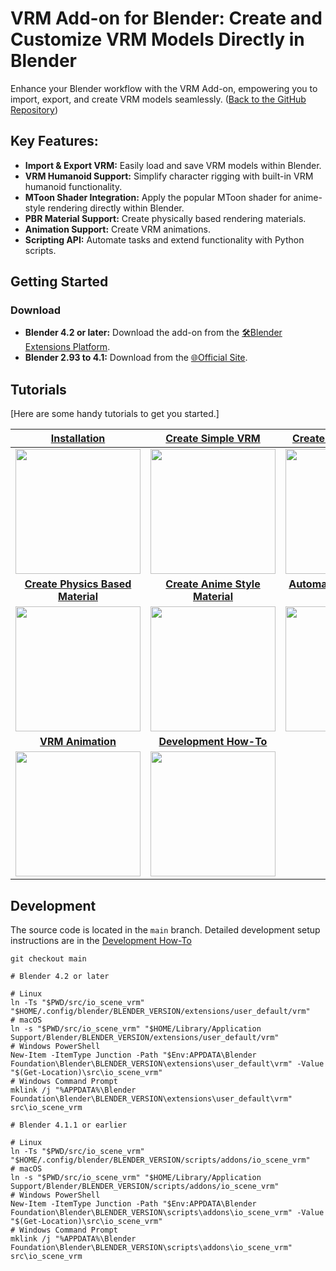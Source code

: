 # VRM Add-on for Blender: Create and Customize VRM Models Directly in Blender

Enhance your Blender workflow with the VRM Add-on, empowering you to import, export, and create VRM models seamlessly.  ([Back to the GitHub Repository](https://github.com/saturday06/VRM-Addon-for-Blender))

## Key Features:

*   **Import & Export VRM:** Easily load and save VRM models within Blender.
*   **VRM Humanoid Support:**  Simplify character rigging with built-in VRM humanoid functionality.
*   **MToon Shader Integration:**  Apply the popular MToon shader for anime-style rendering directly within Blender.
*   **PBR Material Support:** Create physically based rendering materials.
*   **Animation Support:** Create VRM animations.
*   **Scripting API:** Automate tasks and extend functionality with Python scripts.

## Getting Started

### Download

*   **Blender 4.2 or later:**  Download the add-on from the [🛠️Blender Extensions Platform](https://extensions.blender.org/add-ons/vrm).
*   **Blender 2.93 to 4.1:** Download from the [🌐Official Site](https://vrm-addon-for-blender.info).

## Tutorials

[Here are some handy tutorials to get you started.]

|                                         [Installation](https://vrm-addon-for-blender.info/en/installation?locale_redirection)                                          |                                    [Create Simple VRM](https://vrm-addon-for-blender.info/en/create-simple-vrm-from-scratch?locale_redirection)                                    |                                    [Create Humanoid VRM](https://vrm-addon-for-blender.info/en/create-humanoid-vrm-from-scratch?locale_redirection)                                    |
| :--------------------------------------------------------------------------------------------------------------------------------------------------------------------: | :--------------------------------------------------------------------------------------------------------------------------------------------------------------------------------: | :------------------------------------------------------------------------------------------------------------------------------------------------------------------------------------: |
| <a href="https://vrm-addon-for-blender.info/en/installation?locale_redirection"><img width="200" src="https://vrm-addon-for-blender.info/images/installation.gif"></a> | <a href="https://vrm-addon-for-blender.info/en/create-simple-vrm-from-scratch?locale_redirection"><img width="200" src="https://vrm-addon-for-blender.info/images/simple.gif"></a> | <a href="https://vrm-addon-for-blender.info/en/create-humanoid-vrm-from-scratch?locale_redirection"><img width="200" src="https://vrm-addon-for-blender.info/images/humanoid.gif"></a> |
|                               **[Create Physics Based Material](https://vrm-addon-for-blender.info/en/material-pbr?locale_redirection)**                               |                                     **[Create Anime Style Material](https://vrm-addon-for-blender.info/en/material-mtoon?locale_redirection)**                                     |                                      **[Automation with Python Scripts](https://vrm-addon-for-blender.info/en/scripting-api?locale_redirection)**                                      |
| <a href="https://vrm-addon-for-blender.info/en/material-pbr?locale_redirection"><img width="200" src="https://vrm-addon-for-blender.info/images/material_pbr.gif"></a> |     <a href="https://vrm-addon-for-blender.info/en/material-mtoon?locale_redirection"><img width="200" src="https://vrm-addon-for-blender.info/images/material_mtoon.gif"></a>     |        <a href="https://vrm-addon-for-blender.info/en/scripting-api?locale_redirection"><img width="200" src="https://vrm-addon-for-blender.info/images/scripting_api.gif"></a>        |
|                                        **[VRM Animation](https://vrm-addon-for-blender.info/en/animation?locale_redirection)**                                         |                                           **[Development How-To](https://vrm-addon-for-blender.info/en/development?locale_redirection)**                                           |                                                                                                                                                                                        |
|    <a href="https://vrm-addon-for-blender.info/en/animation?locale_redirection"><img width="200" src="https://vrm-addon-for-blender.info/images/animation.gif"></a>    |         <a href="https://vrm-addon-for-blender.info/en/development?locale_redirection"><img width="200" src="https://vrm-addon-for-blender.info/images/animation.gif"></a>         |                                                                                                                                                                                        |

## Development

The source code is located in the `main` branch. Detailed development setup instructions are in the [Development How-To](https://vrm-addon-for-blender.info/en/development?locale_redirection)

```text
git checkout main

# Blender 4.2 or later

# Linux
ln -Ts "$PWD/src/io_scene_vrm" "$HOME/.config/blender/BLENDER_VERSION/extensions/user_default/vrm"
# macOS
ln -s "$PWD/src/io_scene_vrm" "$HOME/Library/Application Support/Blender/BLENDER_VERSION/extensions/user_default/vrm"
# Windows PowerShell
New-Item -ItemType Junction -Path "$Env:APPDATA\Blender Foundation\Blender\BLENDER_VERSION\extensions\user_default\vrm" -Value "$(Get-Location)\src\io_scene_vrm"
# Windows Command Prompt
mklink /j "%APPDATA%\Blender Foundation\Blender\BLENDER_VERSION\extensions\user_default\vrm" src\io_scene_vrm

# Blender 4.1.1 or earlier

# Linux
ln -Ts "$PWD/src/io_scene_vrm" "$HOME/.config/blender/BLENDER_VERSION/scripts/addons/io_scene_vrm"
# macOS
ln -s "$PWD/src/io_scene_vrm" "$HOME/Library/Application Support/Blender/BLENDER_VERSION/scripts/addons/io_scene_vrm"
# Windows PowerShell
New-Item -ItemType Junction -Path "$Env:APPDATA\Blender Foundation\Blender\BLENDER_VERSION\scripts\addons\io_scene_vrm" -Value "$(Get-Location)\src\io_scene_vrm"
# Windows Command Prompt
mklink /j "%APPDATA%\Blender Foundation\Blender\BLENDER_VERSION\scripts\addons\io_scene_vrm" src\io_scene_vrm
```